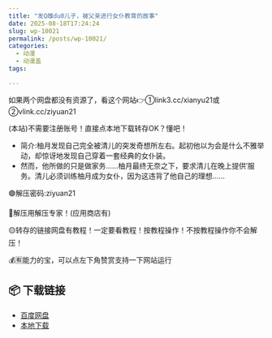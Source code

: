 ```yaml
---
title: "发Q雌du0儿子，被父亲进行女仆教育的故事"
date: 2025-08-18T17:24:24
slug: wp-10021
permalink: /posts/wp-10021/
categories:
  - 动漫
  - 动漫盖
tags:

---
```


如果两个网盘都没有资源了，看这个网站👉①link3.cc/xianyu21或②vlink.cc/ziyuan21

(本站)不需要注册账号！直接点本地下载转存OK？懂吧！

*   简介:柚月发现自己完全被清儿的突发奇想所左右。起初他以为会是什么不雅举动，却惊讶地发现自己穿着一套经典的女仆装。
*   然而，他所做的只是做家务……柚月最终无奈之下，要求清儿在晚上提供′服务。清儿必须训练柚月成为女仆，因为这违背了他自己的理想……

🟢解压密码:ziyuan21

🔵解压用解压专家！(应用商店有)

🟡转存的链接网盘有教程！一定要看教程！按教程操作！不按教程操作你不会解压！

💰🈶能力的宝，可以点左下角赞赏支持一下网站运行

## 📦 下载链接
- [百度网盘](https://blziyuan21.com/pay-download/10021?key=250e362a92&down_id=0)
- [本地下载](https://blziyuan21.com/pay-download/10021?key=250e362a92&down_id=1)

